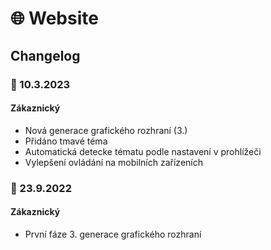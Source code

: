 # 🌐 Website

## Changelog

### 🚩 10.3.2023

#### Zákaznický
- Nová generace grafického rozhraní (3.)
- Přidáno tmavé téma
- Automatická detecke tématu podle nastavení v prohlížeči
- Vylepšení ovládání na mobilních zařízeních

### 🚩 23.9.2022

#### Zákaznický
- První fáze 3. generace grafického rozhraní
